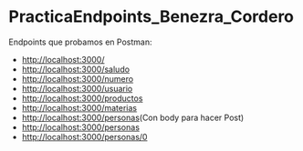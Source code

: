 # PracticaEndpoints_Benezra_Cordero

Endpoints que probamos en Postman:

- [http://localhost:3000/](http://localhost:3000/)
- [http://localhost:3000/saludo](http://localhost:3000/saludo)
- [http://localhost:3000/numero](http://localhost:3000/numero)
- [http://localhost:3000/usuario](http://localhost:3000/usuario)
- [http://localhost:3000/productos](http://localhost:3000/productos)
- [http://localhost:3000/materias](http://localhost:3000/materias)
- [http://localhost:3000/personas](http://localhost:3000/personas)(Con body para hacer Post)
- [http://localhost:3000/personas](http://localhost:3000/personas)
- [http://localhost:3000/personas/0](http://localhost:3000/personas/0)
